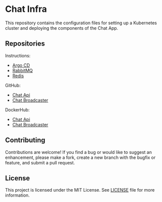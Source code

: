 # Chat Infra

This repository contains the configuration files for setting up a Kubernetes cluster and deploying the components of the Chat App.

## Repositories

Instructions:

- [Argo CD](./argocd/README.md)
- [RabbitMQ](./rabbitmq/README.md)
- [Redis](./redis/README.md)

GitHub:

- [Chat Api](https://github.com/sesaquecruz/go-chat-api)
- [Chat Broadcaster](https://github.com/sesaquecruz/go-chat-broadcaster)

DockerHub:

- [Chat Api](https://hub.docker.com/r/sesaquecruz/go-chat-api/tags)
- [Chat Broadcaster](https://hub.docker.com/r/sesaquecruz/go-chat-broadcaster/tags)

## Contributing

Contributions are welcome! If you find a bug or would like to suggest an enhancement, please make a fork, create a new branch with the bugfix or feature, and submit a pull request.

## License

This project is licensed under the MIT License. See [LICENSE](./LICENSE) file for more information.
